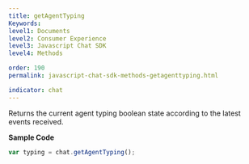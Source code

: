 ```yaml
---
title: getAgentTyping
Keywords:
level1: Documents
level2: Consumer Experience
level3: Javascript Chat SDK
level4: Methods

order: 190
permalink: javascript-chat-sdk-methods-getagenttyping.html

indicator: chat
---
```


Returns the current agent typing boolean state according to the latest events received.

**Sample Code**

```javascript
var typing = chat.getAgentTyping();
```
